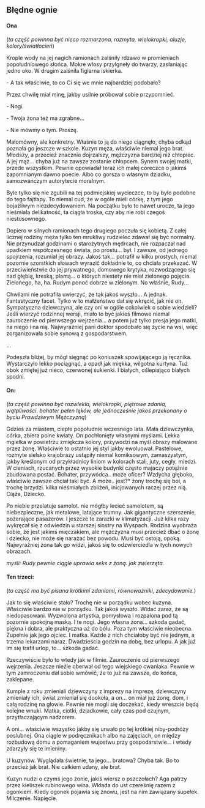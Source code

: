## Błędne ognie

#### Ona

(_ta część powinna być nieco rozmarzona, rozmyta, wielokropki, aluzje, kolory/światłocień_)

Krople wody na jej nagich ramionach zalśniły rdzawo w promieniach popołudniowego słońca. Mokre włosy przylgneły do twarzy, zasłaniając jedno oko. W drugim zalśniła figlarna iskierka.

\- A tak właściwie, to co Ci się we mnie najbardziej podobało?  

Przez chwilę miał minę, jakby usilnie próbował sobie przypomnieć.

\- Nogi.

\- Twoja żona też ma zgrabne...

\- Nie mówmy o tym. Proszę.

Małomówny, ale konkretny. Właśnie to ją do niego ciągnęło, chyba odkąd poznała go jeszcze w szkole. Kuzyn męża, właściwie niemal jego brat. Młodszy, a przecież znacznie dojrzalszy, mężczyzna bardziej niż chłopiec. A jej mąż... chyba już na zawsze zostanie chłopcem. Synem swojej matki, przede wszystkim. Pewnie opowiadał teraz ich małej córeczce o jakimś zapomnianym dawno poecie. Albo co gorsza o własnym dziadku, samozwańczym autorytecie moralnym. 

Byle tylko się nie zgubili na tej podmiejskiej wycieczce, to by było podobne do tego fajtłapy. To niemal cud, że w ogóle mieli córkę, z tym jego bojaźliwym niezdecydowaniem. Na początku było to nawet urocze, ta jego nieśmiała delikatność, ta ciągła troska, czy aby nie robi czegoś niestosownego. 

Dopiero w silnych ramionach tego drugiego poczuła się kobietą. Z całej licznej rodziny męża tylko ten mrukliwy rudzielec zdawał się być normalny. Nie przynudzał godzinami o starożytnych mędrcach, nie rozpaczał nad upadkiem współczesnego świata, po prostu... był. I zawsze, od jednego spojrzenia, rozumiał jej obrazy. Jakoś tak... potrafił w kilku prostych, niemal pozornie szorstkich słowach wyrazić dokładnie to, co chciała przekazać. W przeciwieństwie do jej prywatnego, domowego krytyka, rozwodzącego się nad głębią, kreską, plamą... o których niestety nie miał zielonego pojęcia. Zielonego, ha, ha. Rudym ponoć dobrze w zielonym. 
No właśnie, Rudy... 

Chwilami nie potrafiła uwierzyć, że tak jakoś wyszło... A jednak. Fantastyczny facet. Tylko w to małżeństwo dał się wkręcić, jak nie on. Sympatyczna dziewczyna, ale czy oni w ogóle cokolwiek o sobie wiedzieli? Jeśli wierzyć rodzinnej wersji, miało to być jakieś filmowe niemal zauroczenie od pierwszego wejrzenia... a potem  już tylko presja jego matki, na niego i na nią. Najwyraźniej pani doktor spodobało się życie na wsi, więc zorganizowała sobie synową z gospodarstwem.

...

Podeszła bliżej, by mógł sięgnąć po koniuszek spowijającego ją ręcznika. Wystarczyło lekko pociągnąć, a opadł jak miękka, wilgotna kurtyna. Tuż obok zmiętej już nieco, czerwonej sukienki. I białych, oślepiająco białych spodni.

#### On: 

(_ta część powinna być rozwlekła, wielokropki, piętrowe zdania, wątpliwości. bohater pełen lęków, ale jednocześnie jakoś przekonany o byciu Prawdziwym Mężczyzną_)

Gdzieś za miastem, ciepłe popołudnie wczesnego lata. Mała dziewczynka, córka, zbiera polne kwiaty. On pochłonięty własnymi myślami. Lekka mgiełka w powietrzu zmiękcza kolory, przywodzi na myśl obrazy malowane przez żonę. Właściwie to ostatnio jej styl jakby ewoluował. Pastelowe, rozmyte sielsko krajobrazy ustąpiły niemal komiksowym, zamaszystym, jakby kreślonym od przykładnicy liniom w kolorach stali, juty, cegły, miedzi. W cieniach, rzucanych przez wysokie budynki często majaczy potężnie zbudowana postać. Bohater, przywódca.. może oficer? Wzdycha głęboko, właściwie zawsze chciał taki być. A może.. jest?\* żony trochę się boi, a trochę brzydzi. kilka nieśmiałych zbliżeń, inicjowanych raczej przez nią. Ciąża, Dziecko. 

Po niebie przelatuje samolot. nie mógłby lecieć samolotem, są niebezpieczne, jak metalowe, latające trumny. Jak gigantyczne szerszenie, pożerające pasażerów. I jeszcze te zarazki w klimatyzacji. Już kilka razy wykręcał się z odwiedzin u starszej siostry na Wyspach. Rodzina wyobraża sobie, że jest jakimś mięczakiem, ale mężczyzna musi przecież dbać o żonę i dziecko, nie może się narażać bez powodu. Musi być ostoją, opoką. Najwyraźniej żona tak go widzi, jakoś się to odzwierciedla w tych nowych obrazach. 

_myśli: Rudy pewnie ciągle uprawia seks z żoną. jak zwierzęta._

#### Ten trzeci:

(_ta część ma być pisana krótkimi zdaniami, równoważniki, zdecydowanie._)

Jak to się właściwie stało? Trochę nie w porządku wobec kuzyna. Właściwie bardzo nie w porządku. Tak jakoś wyszło. Widać zaraz, że są niedopasowani. Wyzwolona artystka, pomysłowa i rozpalona pod tą pozornie spokojną maską. I te nogi. Jego własna żona... szkoda gadać, piękna i dobra, ale praktyczna aż do bólu. Poza tym właściwie nieobecna. Zupełnie jak jego ojciec. I matka. Każde z nich chciałoby być nie jednym, a trzema lekarzami naraz. Dwadzieścia godzin na dobę, bez urlopu. A jak już im się trafił urlop, to... szkoda gadać. 

Rzeczywiście było to wtedy jak w filmie. Zauroczenie od pierwszego wejrzenia. Jeszcze nieźle oberwał od tego wiejskiego cwaniaka. Pewnie w tym zamroczeniu dał sobie wmówić, że to już na zawsze, do końca, zaklepane. 

Kumple z roku zmieniali dziewczyny z imprezy na imprezę, dziewczyny zmieniały ich, świat zmieniał się dookoła, a on... on miał już żonę, dom, i całą rodzinę na głowie. Pewnie nie mogli się doczekać, kiedy wreszcie będą kolejne wnuki. Matka, ciotki, dziadkowie, cały czas pod czujnym, przytłaczającym nadzorem. 

A oni... właściwie wszystko jakby się urwało po tej krótkiej niby-podróży poslubnej. Ona ciągle w podręcznikach albo na zajęciach, on między rozbudową domu a pomaganiem wujostwu przy gospodarstwie... i wtedy zdarzyły się te imieniny. 

U kuzynów. Wyglądała świetnie, ta jego... bratowa? Chyba tak. Bo to przecież jak brat. Nie całkiem udany, ale brat.

Kuzyn nudzi o czymś jego żonie, jakiś wiersz o pszczołach? Aga patrzy przez kieliszek rubinowego wina. Wkłada do ust czereśnię razem z ogonkiem. Kiedy ogonek pojawia się znowu, jest na nim zawiązany supełek. Milczenie. Napięcie.


